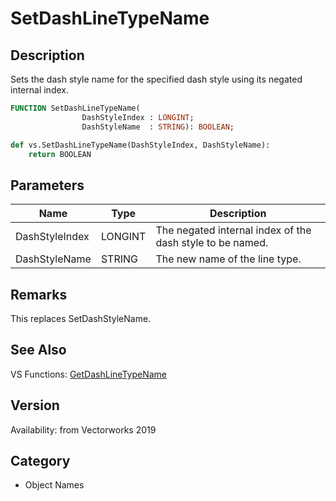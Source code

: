 # SetDashLineTypeName

## Description
Sets the dash style name for the specified dash style using its negated internal index.

```pascal
FUNCTION SetDashLineTypeName(
				DashStyleIndex : LONGINT;
				DashStyleName  : STRING): BOOLEAN;
```

```python
def vs.SetDashLineTypeName(DashStyleIndex, DashStyleName):
    return BOOLEAN
```

## Parameters
|Name|Type|Description|
|---|---|---|
|DashStyleIndex|LONGINT|The negated internal index of the dash style to be named.|
|DashStyleName|STRING|The new name of the line type.|

## Remarks
This replaces SetDashStyleName.

## See Also
VS Functions:
[GetDashLineTypeName](GetDashLineTypeName.md)

## Version
Availability: from Vectorworks 2019

## Category
* Object Names

